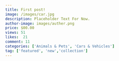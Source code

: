 ```yaml
---
title: First post!
image: /images/car.jpg
description: Placeholder Text For Now.
author-image: images/auther.png
price: $00.00
views: 51
likes:  21
comment: 11
categories: ['Animals & Pets', 'Cars & Vehicles']
tag: ['featured', 'new','collection']
---
```

